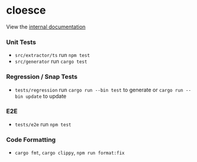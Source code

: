 # cloesce

View the [internal documentation](https://cloesce.pages.dev)

### Unit Tests

- `src/extractor/ts` run `npm test`
- `src/generator` run `cargo test`

### Regression / Snap Tests

- `tests/regression` run `cargo run --bin test` to generate or `cargo run --bin update` to update

### E2E

- `tests/e2e` run `npm test`

### Code Formatting

- `cargo fmt`, `cargo clippy`, `npm run format:fix`
